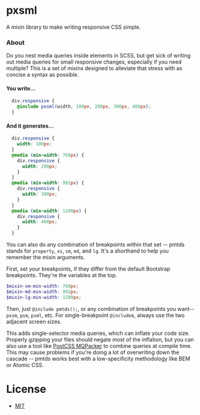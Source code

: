 # pxsml

A mixin library to make writing responsive CSS simple.

### About

Do you nest media queries inside elements in SCSS, but get sick of writing out media queries for small responsive changes, especially if you need multiple? This is a set of mixins designed to alleviate that stress with as concise a syntax as possible.

#### You write...
```scss
  div.responsive {
    @include pxsml(width, 100px, 200px, 300px, 400px); 
  }
```

#### And it generates...
```css
  div.responsive {
    width: 100px;
  }
  @media (min-width: 768px) {
    div.responsive {
      width: 200px;
    }
  }
  @media (min-width: 992px) {
    div.responsive {
      width: 300px;
    }
  }
  @media (min-width: 1200px) {
    div.responsive {
      width: 400px;
    }
  }
```

You can also do any combination of breakpoints within that set -- pmtds stands for `property`, `xs`, `sm`, `md`, and `lg`. It's a shorthand to help you remember the mixin arguments.

First, set your breakpoints, if they differ from the default Bootstrap breakpoints. They're the variables at the top.

```scss
$mixin-sm-min-width: 768px;
$mixin-md-min-width: 992px;
$mixin-lg-min-width: 1200px;
```

Then, just `@include pmtds();`, or any combination of breakpoints you want--`pxsm`, `psm`, `psml`, etc. For single-breakpoint `@include`s, always use the two adjacent screen sizes.

This adds single-selector media queries, which can inflate your code size. Properly gzipping your files should negate most of the inflation, but you can also use a tool like [PostCSS MQPacker](https://github.com/hail2u/node-css-mqpacker) to combine queries at compile time. This may cause problems if you're doing a lot of overwriting down the cascade -- pmtds works best with a low-specificity methodology like BEM or Atomic CSS.

# License
- [MIT](https://github.com/mpopv/pmtds/blob/master/LICENSE)
